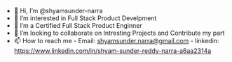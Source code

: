 - 👋 Hi, I’m @shyamsunder-narra
- 👀 I’m interested in Full Stack Product Develpment
- 🌱 I’m a Certified Full Stack Product Enginner
- 💞️ I’m looking to collaborate on Intresting Projects and Contribute my part
- 📫 How to reach me 
      - Email: shyamsunder.narra@gmail.com
      - linkedin: https://www.linkedin.com/in/shyam-sunder-reddy-narra-a6aa2314a
      
<!---
shyamsunder-narra/shyamsunder-narra is a ✨ special ✨ repository because its `README.md` (this file) appears on your GitHub profile.
You can click the Preview link to take a look at your changes.
--->
